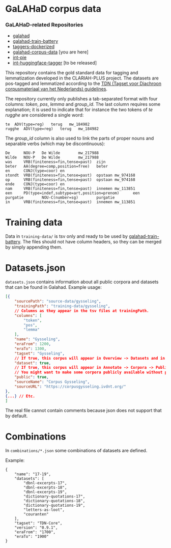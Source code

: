 # GaLAHaD corpus data

### GaLAHaD-related Repositories
- [galahad](https://github.com/INL/galahad)
- [galahad-train-battery](https://github.com/INL/galahad-train-battery)
- [taggers-dockerized](https://github.com/INL/taggers-dockerized)
- [galahad-corpus-data](https://github.com/INL/galahad-corpus-data/) [you are here]
- [int-pie](https://github.com/INL/pie)
- [int-huggingface-tagger](https://github.com/INL/huggingface-tagger) [to be released]


This repository contains the gold standard data for tagging and lemmatization developed in the CLARIAH-PLUS project.
The datasets are pos-tagged and lemmatized according to the [TDN (Tagset voor Diachroon corpusmateriaal van het Nederlands) guidelines](https://ivdnt.org/wp-content/uploads/2021/05/TDN_INT_WP_1.pdf).

The repository currently only publishes a tab-separated format with four columns: *token*, *pos*, *lemma* and *group_id*.
The last column requires some explanation; it is used to indicate that for instance the two tokens of *te rugghe* are considered a single word:

```
te	ADV(type=reg)	terug	mw_184982
rugghe	ADV(type=reg)	terug	mw_184982
```  

The *group_id* column is also used to link the parts of proper nouns and separable verbs (which may be discontinuous):
```
De      NOU-P   De Wilde        mw_217988
Wilde   NOU-P   De Wilde        mw_217988
was     VRB(finiteness=fin,tense=past)  zijn    
beter   AA(degree=comp,position=free)   beter   
en      CONJ(type=coor) en      
stondt  VRB(finiteness=fin,tense=past)  opstaan mw_974168
op      VRB(finiteness=fin,tense=past)  opstaan mw_974168         
ende    CONJ(type=coor) en      
nam     VRB(finiteness=fin,tense=past)  innemen mw_113851
een     PD(type=indef,subtype=art,position=prenom)      een     
purgatie        NOU-C(number=sg)        purgatie        
in      VRB(finiteness=fin,tense=past)  innemen mw_113851 
```



# Training data
Data in `training-data/` is tsv only and ready to be used by [galahad-train-battery](https://github.com/INL/galahad-train-battery). The files should not have column headers, so they can be merged by simply appending them.

<!---
# Source data
`source-data/` contains information about the source files of the data in `training-data/`.
-->

# Datasets.json
`datasets.json` contains information about all public corpora and datasets that can be found in Galahad. Example usage:
```json
[{
    "sourcePath": "source-data/gysseling",
    "trainingPath": "training-data/gysseling",
    // Columns as they appear in the tsv files at trainingPath.
    "columns": [ 
        "token",
        "pos",
        "lemma"
    ],
    "name": "Gysseling",
    "eraFrom": 1200,
    "eraTo": 1300,
    "tagset": "Gysseling",
    // If true, this corpus will appear in Overview -> Datasets and in Annotate -> Corpora -> Public Corpora
    "dataset": true, 
    // If true, this corpus will appear in Annotate -> Corpora -> Public Corpora
    // You might want to make some corpora publicly available without polluting the lists of datasets.
    "public": true,
    "sourceName": "Corpus Gysseling",
    "sourceURL": "https://corpusgysseling.ivdnt.org/"
},
{...} // Etc.
]
```
The real file cannot contain comments because json does not support that by default.

# Combinations

In `combinations/*.json` some combinations of datasets are defined.

Example:

```
{
    "name": "17-19",
    "datasets": [
        "dbnl-excerpts-17",
        "dbnl-excerpts-18",
        "dbnl-excerpts-19",
        "dictionary-quotations-17",
        "dictionary-quotations-18",
        "dictionary-quotations-19",
        "letters-as-loot",
        "couranten"
    ],
    "tagset": "TDN-Core",
    "version": "0.9.1",
    "eraFrom": "1700",
    "eraTo": "1900"
}
```
